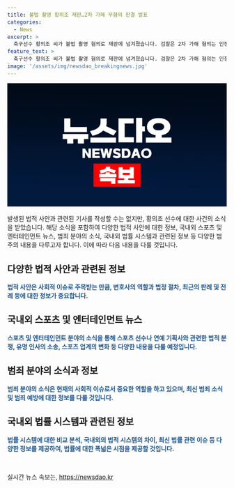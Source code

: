 ```yaml
---
title: 불법 촬영 황의조 재판…2차 가해 무혐의 판결 발표
categories:
  - News
excerpt: >
  축구선수 황의조 씨가 불법 촬영 혐의로 재판에 넘겨졌습니다. 검찰은 2차 가해 혐의는 인정하지 않고 불법 촬영만 적용했습니다. 황 씨는 형수에게 협박당한 후 경찰 고소되었고, 불법 촬영 혐의로 수사를 받았습니다. 검찰은 4차례에 걸쳐 불법 촬영을 하고, 추가 피해자는 없다고 밝혔습니다. 황 씨측의 2차 가해 의혹은 무혐의로 처리되었습니다. 그동안 불법 촬영을 유포 협박한 혐의로 처형을 받은 형수와는 별개로 재판을 받을 예정입니다.
feature_text: >
  축구선수 황의조 씨가 불법 촬영 혐의로 재판에 넘겨졌습니다. 검찰은 2차 가해 혐의는 인정하지 않고 불법 촬영만 적용했습니다. 황 씨는 형수에게 협박당한 후 경찰 고소되었고, 불법 촬영 혐의로 수사를 받았습니다. 검찰은 4차례에 걸쳐 불법 촬영을 하고, 추가 피해자는 없다고 밝혔습니다. 황 씨측의 2차 가해 의혹은 무혐의로 처리되었습니다. 그동안 불법 촬영을 유포 협박한 혐의로 처형을 받은 형수와는 별개로 재판을 받을 예정입니다.
image: '/assets/img/newsdao_breakingnews.jpg'
---
```


<p><img src="/assets/img/newsdao_breakingnews.jpg" alt="cryptoinkorea 속보" /></p>

<p>발생된 법적 사안과 관련된 기사를 작성할 수는 없지만, 황의조 선수에 대한 사건의 소식을 받았습니다. 해당 소식을 포함하여 다양한 법적 사안에 대한 정보, 국내외 스포츠 및 엔터테인먼트 뉴스, 범죄 분야의 소식, 국내외 법률 시스템과 관련된 정보 등 다양한 범주의 내용을 다루고자 합니다. 이에 따라 다음 내용을 다룰 것입니다.</p>

<h2 data-ke-size="size26">다양한 법적 사안과 관련된 정보</h2>

<p data-ke-size="size16"><b><span style="color: #1a5490;">법적 사안은 사회적 이슈로 주목받는 만큼, 변호사의 역할과 법정 절차, 최근의 판례 및 전례 등에 대한 정보가 중요합니다.</span></b></p>

<h2 data-ke-size="size26">국내외 스포츠 및 엔터테인먼트 뉴스</h2>

<p data-ke-size="size16"><b><span style="color: #1a5490;">스포츠 및 엔터테인먼트 분야의 소식을 통해 스포츠 선수나 연예 기획사와 관련한 법적 분쟁, 유명 인사의 소송, 스포츠 업계의 변화 등 다양한 내용을 다룰 예정입니다.</span></b></p>

<h2 data-ke-size="size26">범죄 분야의 소식과 정보</h2>

<p data-ke-size="size16"><b><span style="color: #1a5490;">범죄 분야의 소식은 현재의 사회적 이슈로서 중요한 역할을 하고 있으며, 최신 범죄 소식 및 범죄 예방에 대한 정보를 다룰 것입니다.</span></b></p>

<h2 data-ke-size="size26">국내외 법률 시스템과 관련된 정보</h2>

<p data-ke-size="size16"><b><span style="color: #1a5490;">법률 시스템에 대한 비교 분석, 국내외의 법적 시스템의 차이, 최신 법률 관련 이슈 등 다양한 정보를 제공하여, 법률에 대한 폭넓은 시점을 제공할 것입니다.</span></b></p>

<p data-ke-size="size16">&nbsp;</p>
실시간 뉴스 속보는, <a href="https://newsdao.kr" rel="dofollow">https://newsdao.kr</a>


